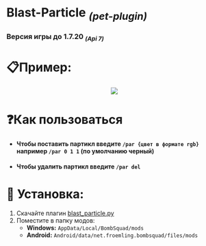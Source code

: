 # Blast-Particle <sub><em>(pet-plugin)</em></sub>
### Версия игры до 1.7.20 <sub><em>(Api 7)</em></sub>

# 📋Пример:
<div align="center">
  <img src="https://i.postimg.cc/TYKJNKDr/2025-05-17-170251.png">
</div>

# ❓️Как пользоваться
* #### Чтобы поставить партикл введите `/par {цвет в формате rgb}` например `/par 0 1 1` (по умолчанию черный)
* #### Чтобы удалить партикл введите `/par del`

# 📌 Установка:
1. Скачайте плагин [blast_particle.py](https://github.com/Felarwont/Blast-Particle/releases/download/v1.0.0/blast_particle.py)
2. Поместите в папку модов:
   - **Windows:** `AppData/Local/BombSquad/mods`
   - **Android:** `Android/data/net.froemling.bombsquad/files/mods`
